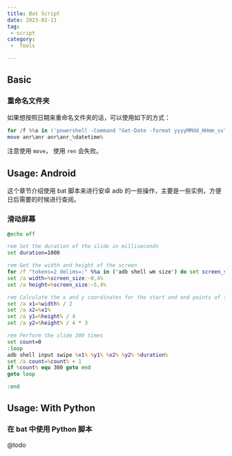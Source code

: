 ```yaml
---
title: Bat Script
date: 2023-02-11
tag:
 - script
category:
 -  Tools

---
```


## Basic

### 重命名文件夹

如果想按照日期来重命名文件夹的话，可以使用如下的方式：

```powershell
for /f %%a in ('powershell -Command "Get-Date -format yyyyMMdd_HHmm_ss"') do set datetime=%%a
move anr\anr anr\anr_%datetime%
```

注意使用 `move`， 使用 `ren` 会失败。

## Usage: Android

这个章节介绍使用 bat 脚本来进行安卓 adb 的一些操作，主要是一些实例，方便日后需要的时候进行查阅。

### 滑动屏幕

```bat
@echo off

rem Set the duration of the slide in milliseconds
set duration=1000

rem Get the width and height of the screen
for /f "tokens=2 delims=:" %%a in ('adb shell wm size') do set screen_size=%%a
set /a width=%screen_size:~0,4%
set /a height=%screen_size:~5,4%

rem Calculate the x and y coordinates for the start and end points of the slide
set /a x1=%width% / 2
set /a x2=%x1%
set /a y1=%height% / 4
set /a y2=%height% / 4 * 3

rem Perform the slide 300 times
set count=0
:loop
adb shell input swipe %x1% %y1% %x2% %y2% %duration%
set /a count=%count% + 1
if %count% equ 300 goto end
goto loop

:end
```

## Usage: With Python

### 在 bat 中使用 Python 脚本

@todo
